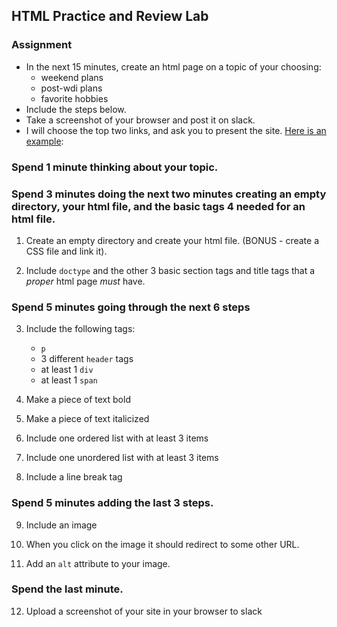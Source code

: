 ## HTML Practice and Review Lab

### Assignment
- In the next 15 minutes, create an html page on a topic of your choosing:
    - weekend plans
    - post-wdi plans
    - favorite hobbies
- Include the steps below. 
- Take a screenshot of your browser and post it on slack.  
- I will choose the top two links, and ask you to present the site. [Here is an example](http://taxi-driver-tom-14348.bitballoon.com/):

### Spend 1 minute thinking about your topic.


### Spend 3 minutes doing the next two minutes creating an empty directory, your html file, and the basic tags 4 needed for an html file.

1. Create an empty directory and create your html file. (BONUS - create a CSS file and link it).

1. Include `doctype` and the other 3 basic section tags and title tags that a *proper* html page *must* have. 


### Spend 5 minutes going through the next 6 steps

3. Include the following tags: 
	- `p`
	-  3 different `header` tags
	-  at least 1 `div`
	-  at least 1 `span`

4. Make a piece of text bold 

5. Make a piece of text italicized

6. Include one ordered list with at least 3 items

7. Include one unordered list with at least 3 items

8. Include a line break tag


### Spend 5 minutes adding the last 3 steps.

9. Include an image

10. When you click on the image it should redirect to some other URL.

11. Add an `alt` attribute to your image.


### Spend the last minute.

12. Upload a screenshot of your site in your browser to slack
